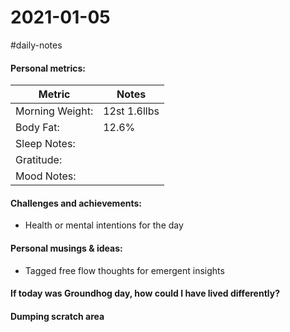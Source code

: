 # 2021-01-05
 #daily-notes

#### Personal metrics:
| Metric | Notes |
|---|---|
| Morning Weight: | 12st 1.6llbs    |  
| Body Fat:               | 12.6%   | 
| Sleep Notes:        |     | 
| Gratitude:			|     |
| Mood Notes:        |     | 

#### Challenges and achievements:
- Health or mental intentions for the day


#### Personal musings & ideas:
- Tagged free flow thoughts for emergent insights

#### If today was Groundhog day, how could I have lived differently?

#### Dumping scratch area
